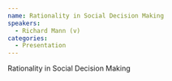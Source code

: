 ```yaml
--- 
name: Rationality in Social Decision Making 
speakers: 
  - Richard Mann (v)
categories:
  - Presentation
---
```


Rationality in Social Decision Making